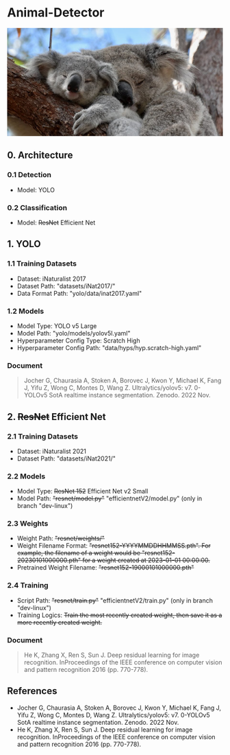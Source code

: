 # Animal-Detector

![alt text](https://github.com/ANZCalvinAI/Animal-Detector/blob/main/Koalas.jpg?raw=true)

## 0. Architecture
### 0.1 Detection
- Model: YOLO

### 0.2 Classification
- Model: ~~ResNet~~ Efficient Net

## 1. YOLO
### 1.1 Training Datasets
- Dataset: iNaturalist 2017
- Dataset Path: "datasets/iNat2017/"
- Data Format Path: "yolo/data/inat2017.yaml" 

### 1.2 Models
- Model Type: YOLO v5 Large
- Model Path: "yolo/models/yolov5l.yaml"
- Hyperparameter Config Type: Scratch High
- Hyperparameter Config Path: "data/hyps/hyp.scratch-high.yaml"

### Document
> Jocher G, Chaurasia A, Stoken A, Borovec J, Kwon Y, Michael K, Fang J, Yifu Z, Wong C, Montes D, Wang Z. Ultralytics/yolov5: v7. 0-YOLOv5 SotA realtime instance segmentation. Zenodo. 2022 Nov.

## 2. ~~ResNet~~ Efficient Net
### 2.1 Training Datasets
- Dataset: iNaturalist 2021
- Dataset Path: "datasets/iNat2021/"

### 2.2 Models
- Model Type: ~~ResNet 152~~ Efficient Net v2 Small
- Model Path: ~~"resnet/model.py"~~ "efficientnetV2/model.py" (only in branch "dev-linux")

### 2.3 Weights
- Weight Path: ~~"resnet/weights/"~~
- Weight Filename Format: ~~"resnet152-YYYYMMDDHHMMSS.pth". For example, the filename of a weight would be "resnet152-20230101000000.pth" for a weight created at 2023-01-01 00:00:00.~~
- Pretrained Weight Filename: ~~"resnet152-19000101000000.pth"~~

### 2.4 Training
- Script Path: ~~"resnet/train.py"~~ "efficientnetV2/train.py" (only in branch "dev-linux")
- Training Logics: ~~Train the most recently created weight, then save it as a more recently created weight.~~

### Document
> He K, Zhang X, Ren S, Sun J. Deep residual learning for image recognition. InProceedings of the IEEE conference on computer vision and pattern recognition 2016 (pp. 770-778).

## References
- Jocher G, Chaurasia A, Stoken A, Borovec J, Kwon Y, Michael K, Fang J, Yifu Z, Wong C, Montes D, Wang Z. Ultralytics/yolov5: v7. 0-YOLOv5 SotA realtime instance segmentation. Zenodo. 2022 Nov.
- He K, Zhang X, Ren S, Sun J. Deep residual learning for image recognition. InProceedings of the IEEE conference on computer vision and pattern recognition 2016 (pp. 770-778).
